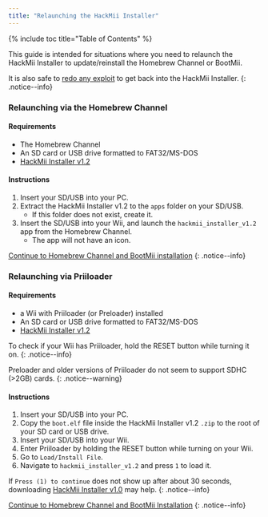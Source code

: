 ```yaml
---
title: "Relaunching the HackMii Installer"
---
```


{% include toc title="Table of Contents" %}

This guide is intended for situations where you need to relaunch the HackMii Installer to update/reinstall the Homebrew Channel or BootMii.

It is also safe to [redo any exploit](get-started) to get back into the HackMii Installer.
{: .notice--info}

### Relaunching via the Homebrew Channel

#### Requirements

* The Homebrew Channel
* An SD card or USB drive formatted to FAT32/MS-DOS
* [HackMii Installer v1.2](https://bootmii.org/download/)

#### Instructions

1. Insert your SD/USB into your PC.
1. Extract the HackMii Installer v1.2 to the `apps` folder on your SD/USB.
    + If this folder does not exist, create it.
1. Insert the SD/USB into your Wii, and launch the `hackmii_installer_v1.2` app from the Homebrew Channel.
    + The app will not have an icon.

[Continue to Homebrew Channel and BootMii installation](hbc)
{: .notice--info}

### Relaunching via Priiloader

#### Requirements
* a Wii with Priiloader (or Preloader) installed
* An SD card or USB drive formatted to FAT32/MS-DOS
* [HackMii Installer v1.2](https://bootmii.org/download/)

To check if your Wii has Priiloader, hold the RESET button while turning it on.
{: .notice--info}

Preloader and older versions of Priiloader do not seem to support SDHC (>2GB) cards.
{: .notice--warning}

#### Instructions

1. Insert your SD/USB into your PC.
1. Copy the `boot.elf` file inside the HackMii Installer v1.2 `.zip` to the root of your SD card or USB drive.
1. Insert your SD/USB into your Wii.
1. Enter Priiloader by holding the RESET button while turning on your Wii.
1. Go to `Load/Install File`.
1. Navigate to `hackmii_installer_v1.2` and press `1` to load it.

If `Press (1) to continue` does not show up after about 30 seconds, downloading [HackMii Installer v1.0](https://bootmii.org/download/) may help.
{: .notice--info}

[Continue to Homebrew Channel and BootMii Installation](hbc)
{: .notice--info}

